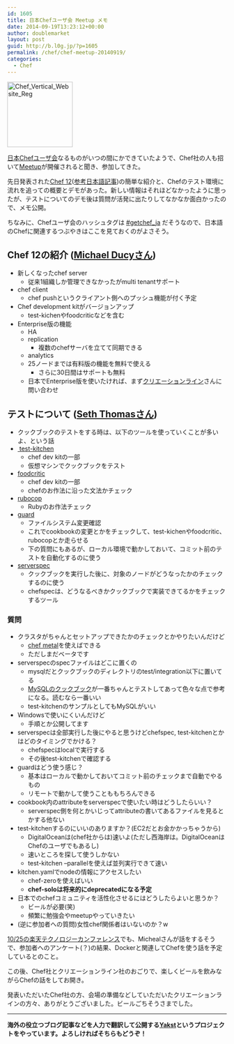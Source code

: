 ```yaml
---
id: 1605
title: 日本Chefユーザ会 Meetup メモ
date: 2014-09-19T13:23:12+00:00
author: doublemarket
layout: post
guid: http://b.l0g.jp/?p=1605
permalink: /chef/chef-meetup-20140919/
categories:
  - Chef
---
```


<a href="https://www.getchef.com/" target="_blank"><img class="alignnone wp-image-1613 size-thumbnail" src="http://b.l0g.jp/wp-content/uploads/2014/09/Chef_Vertical_Website_Reg-150x150.png" alt="Chef_Vertical_Website_Reg" width="150" height="150" srcset="http://b.l0g.jp/wp-content/uploads/2014/09/Chef_Vertical_Website_Reg-150x150.png 150w, http://b.l0g.jp/wp-content/uploads/2014/09/Chef_Vertical_Website_Reg-144x144.png 144w" sizes="(max-width: 150px) 100vw, 150px" /></a>

<a title="日本Chefユーザ会" href="https://www.facebook.com/groups/272530339574523/" target="_blank">日本Chefユーザ会</a>なるものがいつの間にかできていたようで、Chef社の人も招いて<a title="日本Chefユーザー会主催のMeet up!" href="http://connpass.com/event/8605/" target="_blank">Meetup</a>が開催されると聞き、参加してきた。

先日発表された<a title="Chef Releases Chef 12 to Power DevOps Practices in the Enterprise" href="https://www.getchef.com/blog/2014/09/08/chef-releases-chef-12-to-power-devops-practices-in-the-enterprise/" target="_blank">Chef 12</a>(<a title="Chef 12がリリース。商用版とオープンソース版の一本化で25ノードまで無償に。Docker対応、VMware vSphere、Microsoft Azureにも対応" href="http://www.publickey1.jp/blog/14/chef_1225dockervmware_vspheremicrosoft_azure.html" target="_blank">参考日本語記事</a>)の簡単な紹介と、Chefのテスト環境に流れを追っての概要とデモがあった。新しい情報はそれほどなかったように思ったが、テストについてのデモ後は質問が活発に出たりしてなかなか面白かったので、メモ公開。

ちなみに、Chefユーザ会のハッシュタグは [#getchef_ja](https://twitter.com/search?src=typd&q=%23getchef_ja) だそうなので、日本語のChefに関連するつぶやきはここを見ておくのがよさそう。

## Chef 12の紹介 (<a href="https://twitter.com/mfdii" target="_blank">Michael Ducyさん</a>)

  * 新しくなったchef server 
      * 従来1組織しか管理できなかったがmulti tenantサポート
  * chef client 
      * chef pushというクライアント側へのプッシュ機能が付く予定
  * Chef development kitがバージョンアップ 
      * test-kichenやfoodcriticなどを含む
  * Enterprise版の機能 
      * HA
      * replication 
          * 複数のchefサーバを立てて同期できる
      * analytics
      * 25ノードまでは有料版の機能を無料で使える 
          * さらに30日間はサポートも無料
      * 日本でEnterprise版を使いたければ、まず<a title="クリエーションライン" href="http://www.creationline.com/" target="_blank">クリエーションライン</a>さんに問い合わせ

## テストについて (<a href="https://twitter.com/cheeseplus" target="_blank">Seth Thomasさん</a>)

  * クックブックのテストをする時は、以下のツールを使っていくことが多いよ、という話
  * <a href="http://kitchen.ci/" target="_blank"> test-kitchen</a> 
      * chef dev kitの一部
      * 仮想マシンでクックブックをテスト
  * <a href="http://acrmp.github.io/foodcritic/" target="_blank">foodcritic</a> 
      * chef dev kitの一部
      * chefのお作法に沿った文法かチェック
  * <a href="https://github.com/bbatsov/rubocop" target="_blank">rubocop</a> 
      * Rubyのお作法チェック
  * <a href="https://github.com/guard/guard" target="_blank">guard</a> 
      * ファイルシステム変更確認
      * これでcookbookの変更とかをチェックして、test-kichenやfoodcritic、rubocopとか走らせる
      * 下の質問にもあるが、ローカル環境で動かしておいて、コミット前のテストを自動化するのに使う
  * <a href="http://serverspec.org/" target="_blank">serverspec</a> 
      * クックブックを実行した後に、対象のノードがどうなったかのチェックするのに使う
      * chefspecは、どうなるべきかクックブックで実装できてるかをチェックするツール

### 質問

  * クラスタがちゃんとセットアップできたかのチェックとかやりたいんだけど 
      * [chef metal](https://github.com/opscode/chef-metal)を使えばできる
      * ただしまだベータです
  * serverspecのspecファイルはどこに置くの 
      * mysqlだとクックブックのディレクトリのtest/integration以下に置いてる
      * <a href="https://github.com/opscode-cookbooks/mysql" target="_blank">MySQLのクックブック</a>が一番ちゃんとテストしてあって色々な点で参考になる。読むなら一番いい
      * test-kitchenのサンプルとしてもMySQLがいい
  * Windowsで使いにくいんだけど 
      * 手順とか公開してます
  * serverspecは全部実行した後にやると思うけどchefspec, test-kitchenとかはどのタイミングでかける？ 
      * chefspecはlocalで実行する
      * その後test-kitchenで確認する
  * guardはどう使う感じ？ 
      * 基本はローカルで動かしておいてコミット前のチェックまで自動でやるもの
      * リモートで動かして使うことももちろんできる
  * cookbook内のattributeをserverspecで使いたい時はどうしたらいい？ 
      * serverspec側を何とかいじってattributeの書いてあるファイルを見るとかする他ない
  * test-kitchenするのにいいのありますか？(EC2だとお金かかっちゃうから) 
      * DigitalOceanは(chef社からは)速いよ(ただし西海岸は。DigitalOceanはChefのユーザでもあるし)
      * 速いところを探して使うしかない
      * test-kitchen &#8211;parallelを使えば並列実行できて速い
  * kitchen.yamlでnodeの情報にアクセスしたい 
      * chef-zeroを使えばいい
      * **chef-soloは将来的にdeprecatedになる予定**
  * 日本でのchefコミュニティを活性化させるにはどうしたらよいと思うか？ 
      * ビールが必要(笑)
      * 頻繁に勉強会やmeetupやっていきたい
  * (逆に参加者への質問)女性chef関係者はいないのか？w

<a href="http://tech.rakuten.co.jp/" target="_blank">10/25の楽天テクノロジーカンファレンス</a>でも、Michealさんが話をするそうで、参加者へのアンケート(？)の結果、Dockerと関連してChefを使う話を予定しているとのこと。

この後、Chef社とクリエーションライン社のおごりで、楽しくビールを飲みながらChefの話をしてお開き。

発表いただいたChef社の方、会場の準備などしていただいたクリエーションラインの方々、ありがとうございました。ビールごちそうさまでした。



* * *

**海外の役立つブログ記事などを人力で翻訳して公開する[Yakst](https://yakst.com/ja)というプロジェクトをやっています。よろしければそちらもどうぞ！**
